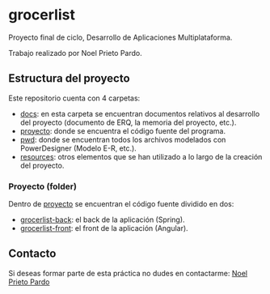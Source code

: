 # grocerlist
Proyecto final de ciclo, Desarrollo de Aplicaciones Multiplataforma.

Trabajo realizado por Noel Prieto Pardo.

## Estructura del proyecto
Este repositorio cuenta con 4 carpetas:
- [docs](docs): en esta carpeta se encuentran documentos relativos al desarrollo del proyecto (documento de ERQ, la memoria del proyecto, etc.).
- [proyecto](proyecto): donde se encuentra el código fuente del programa.
- [pwd](pwd): donde se encuentran todos los archivos modelados con PowerDesigner (Modelo E-R, etc.).
- [resources](resources): otros elementos que se han utilizado a lo largo de la creación del proyecto.

### Proyecto (folder)
Dentro de [proyecto](proyecto) se encuentran el código fuente dividido en dos:
- [grocerlist-back](proyecto/grocerlist-back): el back de la aplicación (Spring).
- [grocerlist-front](proyecto/grocerlist-front): el front de la aplicación (Angular).

## Contacto
Si deseas formar parte de esta práctica no dudes en contactarme:
[Noel Prieto Pardo](noel.prieto.uva@gmail.com)

